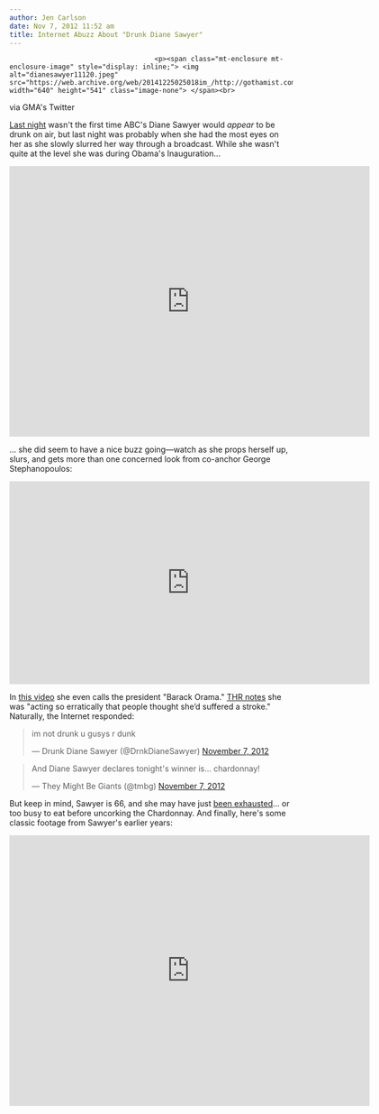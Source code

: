 ```yaml
---
author: Jen Carlson
date: Nov 7, 2012 11:52 am
title: Internet Abuzz About "Drunk Diane Sawyer"
---
```


	
										<p><span class="mt-enclosure mt-enclosure-image" style="display: inline;"> <img alt="dianesawyer11120.jpeg" src="https://web.archive.org/web/20141225025018im_/http://gothamist.com/attachments/arts_jen/dianesawyer11120.jpeg" width="640" height="541" class="image-none"> </span><br>
<span class="photo_caption">via GMA&apos;s Twitter</span></p>

<p><a href="https://web.archive.org/web/20141225025018/http://gothamist.com/tags/electionday">Last night</a> wasn&apos;t the first time ABC&apos;s Diane Sawyer would <em>appear</em> to be drunk on air, but last night was probably when she had the most eyes on her as she slowly slurred her way through a broadcast. While she wasn&apos;t quite at the level she was during Obama&apos;s Inauguration...</p>

<p><iframe width="640" height="480" src="https://web.archive.org/web/20141225025018if_/http://www.youtube-nocookie.com/embed/T_dM-IvMBS8" frameborder="0" allowfullscreen></iframe></p>

<p>... she did seem to have a nice buzz going&#x2014;watch as she props herself up, slurs, and gets more than one concerned look from co-anchor George Stephanopoulos:</p>

<p><iframe width="640" height="360" src="https://web.archive.org/web/20141225025018if_/http://www.youtube-nocookie.com/embed/yUuLzFCgS2w" frameborder="0" allowfullscreen></iframe></p>

<p>In <a href="https://web.archive.org/web/20141225025018/http://www.tmz.com/2012/11/07/diane-sawyer-drunk-abc-news-presidential-election/">this video</a> she even calls the president &quot;Barack Orama.&quot; <a href="https://web.archive.org/web/20141225025018/http://www.hollywoodreporter.com/bastard-machine/election-night-diane-sawyer-karl-387324">THR notes</a> she was &quot;acting so erratically that people thought she&#x2019;d suffered a stroke.&quot; Naturally, the Internet responded:</p>

<blockquote class="twitter-tweet tw-align-center"><p>im not drunk u gusys r dunk</p>&#x2014; Drunk Diane Sawyer (@DrnkDianeSawyer) <a href="https://web.archive.org/web/20141225025018/https://twitter.com/DrnkDianeSawyer/status/266026393412972545" data-datetime="2012-11-07T03:56:49+00:00">November 7, 2012</a></blockquote>
<script src="//web.archive.org/web/20141225025018js_/http://platform.twitter.com/widgets.js" charset="utf-8"></script>

<blockquote class="twitter-tweet tw-align-center"><p>And Diane Sawyer declares tonight&apos;s winner is... chardonnay!</p>&#x2014; They Might Be Giants (@tmbg) <a href="https://web.archive.org/web/20141225025018/https://twitter.com/tmbg/status/266005845895180288" data-datetime="2012-11-07T02:35:10+00:00">November 7, 2012</a></blockquote>
<script src="//web.archive.org/web/20141225025018js_/http://platform.twitter.com/widgets.js" charset="utf-8"></script>

<p>But keep in mind, Sawyer is 66, and she may have just <a href="https://web.archive.org/web/20141225025018/https://twitter.com/DianeSawyer/status/265966466262761472">been exhausted</a>... or too busy to eat before uncorking the Chardonnay. And finally, here&apos;s some classic footage from Sawyer&apos;s earlier years:</p>

<p><iframe width="640" height="480" src="https://web.archive.org/web/20141225025018if_/http://www.youtube-nocookie.com/embed/HtaSWZM2mMU" frameborder="0" allowfullscreen></iframe><br>
</p>					
										
									
				